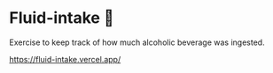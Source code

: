 # Fluid-intake 🍹

Exercise to keep track of how much alcoholic beverage was ingested.

https://fluid-intake.vercel.app/
